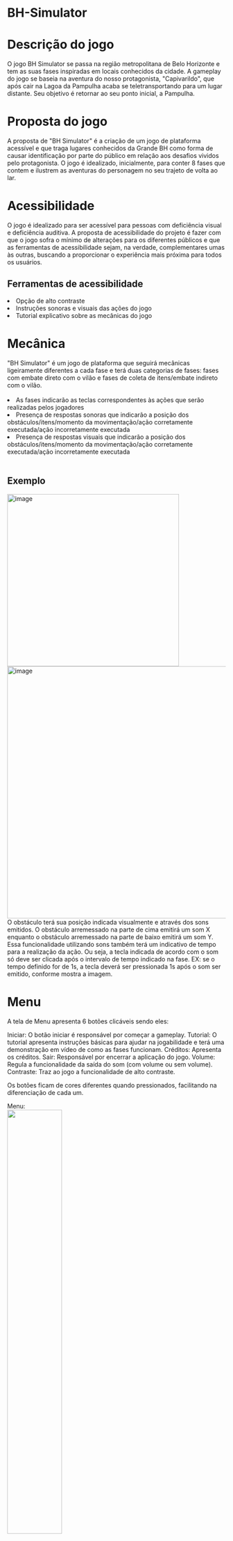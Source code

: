 # BH-Simulator

<h1>Descrição do jogo</h1> 
O jogo BH Simulator se passa na região metropolitana de Belo Horizonte e tem as suas fases inspiradas em locais conhecidos da cidade. A gameplay do jogo se baseia na aventura do nosso protagonista, "Capivarildo", que após cair na Lagoa da Pampulha acaba se teletransportando para um lugar distante. Seu objetivo é retornar ao seu ponto inicial, a Pampulha.

<h1>Proposta do jogo</h1> 
A proposta de "BH Simulator" é a criação de um jogo de plataforma acessível e que traga lugares conhecidos da Grande BH como forma de causar identificação por parte do público em relação aos desafios vividos pelo protagonista. O jogo é idealizado, inicialmente, para conter 8 fases que contem e ilustrem as aventuras do personagem no seu trajeto de volta ao lar.

<h1>Acessibilidade</h1> 
O jogo é idealizado para ser acessível para pessoas com deficiência visual e deficiência auditiva. A proposta de acessibilidade do projeto é fazer com que o jogo sofra o mínimo de alterações para os diferentes públicos e que as ferramentas de acessibilidade sejam, na verdade, complementares umas às outras, buscando a proporcionar o experiência mais próxima para todos os usuários.

<h2>Ferramentas de acessibilidade</h2>
<li>Opção de alto contraste</li>
<li>Instruções sonoras e visuais das ações do jogo</li>
<li>Tutorial explicativo sobre as mecânicas do jogo</li>

<h1>Mecânica</h1> 
"BH Simulator" é um jogo de plataforma que seguirá mecânicas ligeiramente diferentes a cada fase e terá duas categorias de fases: fases com embate direto com o vilão e fases de coleta de itens/embate indireto com o vilão.
<br><br>
<li>As fases indicarão as teclas correspondentes às ações que serão realizadas pelos jogadores</li>
<li>Presença de respostas sonoras que indicarão a posição dos obstáculos/itens/momento da movimentação/ação corretamente executada/ação incorretamente executada</li>
<li>Presença de respostas visuais que indicarão a posição dos obstáculos/itens/momento da movimentação/ação corretamente executada/ação incorretamente executada</li>
<br>
<h2>Exemplo</h2>
<img width="396" alt="image" src="https://user-images.githubusercontent.com/102993778/179447887-0c335afe-f1aa-48df-8ad3-49a63fe4299e.png">
<img width="580" alt="image" src="https://user-images.githubusercontent.com/102993778/179448390-011de8a8-d8e5-40a0-a2d4-5a4c19edd459.png">
O obstáculo terá sua posição indicada visualmente e através dos sons emitidos. O obstáculo arremessado na parte de cima emitirá um som X enquanto o obstáculo arremessado na parte de baixo emitirá um som Y. Essa funcionalidade utilizando sons também terá um indicativo de tempo para a realização da ação. Ou seja, a tecla indicada de acordo com o som só deve ser clicada após o intervalo de tempo indicado na fase. EX: se o tempo definido for de 1s, a tecla deverá ser pressionada 1s após o som ser emitido, conforme mostra a imagem.


<h1>Menu</h1>
A tela de Menu apresenta 6 botões clicáveis sendo eles:

Iniciar: O botão iniciar é responsável por começar a gameplay.
Tutorial: O tutorial apresenta instruções básicas para ajudar na jogabilidade e terá uma demonstração em vídeo de como as fases funcionam.
Créditos: Apresenta os créditos.
Sair: Responsável por encerrar a aplicação do jogo.
Volume: Regula a funcionalidade da saída do som (com volume ou sem volume).
Contraste: Traz ao jogo a funcionalidade de alto contraste.

Os botões ficam de cores diferentes quando pressionados, facilitando na diferenciação de cada um.

Menu:
<br>
<img src="https://user-images.githubusercontent.com/87147025/172286785-ff84cd25-38d3-44c0-a7f1-e599001fe95d.png" width="50%" height="50%">

Botão iniciar:
<br>
<img src="https://user-images.githubusercontent.com/87147025/172287596-8d3a4c26-22f3-4e45-9c42-16f396e02c7a.png" width="50%" height="50%">


Botão tutorial:
<br>
<img src="https://user-images.githubusercontent.com/87147025/172287899-06b244fa-ba7c-444f-8698-91b0b0f8474a.png" width="50%" height="50%">


Botão créditos:
<br>
<img src="https://user-images.githubusercontent.com/87147025/172288284-ef1f9f3f-52c1-418f-8169-b9fbc9506094.png" width="50%" height="50%">


Botão sair:
<br>
<img src="https://user-images.githubusercontent.com/87147025/172288426-1adc940f-401d-483a-855c-a2905825a843.png" width="50%" height="50%">


<h1>Fases</h1>
O jogo, como dito anteriormente, foi idealizado em 8 pequenas fases que narram a trajetória de Capivarildo de volta ao seu lar. Cada fase se passa em um diferente cenário.<br>
<br>
As fases são organizadas nas seguintes categorias:
<br>
<li>Ambientação inicial</li>
Acontecimentos que precedem a fase
<li>Objetivo</li>
Propósito da fase
<li>Vilão/Coleta</li>
ESpecificação do antagonista da fase ou da coleta de itens
<li>Quantidade de vidas</li>
Vidas disponíveis na fase
<li>Obstáculos/Itens</li>
Especificação dos obstáculos ou itens a serem coletados
<li>Cenário</li>
Ambiente da fase
<li>Conclusão</li>
Acontecimentos que procedem a fase

<h2>Fase 1 - Estação Cidade Industrial</h2>
<li>Ambientação inicial</li>
O personagem, após ser teletransportado, é abordado por um assaltante.
<li>Objetivo</li>
Após ser abordado, o objetivo do nosso personagem, nessa fase inicial, é desviar das facas atiradas pelo vilão. Para progredir no jogo, ele deve desviar de, no mínimo, 17 facas das 20 arremessadas.
<li>Vilão/Coleta</li>
Ladrão da estação
<li>Quantidade de vidas</li>
4 vidas
<li>Obstáculos/Itens</li>
20 facas
<li>Cenário</li>
Estação Cidade Industrial
<li>Conclusão</li>
Ao vencer o vilão, nosso personagem se dirige para a próxima fase: em busca de comida. Caso não consiga desviar das 17 facas e perca, a fase é reiniciada.
<br>
Esquematização da fase no item <a href="https://github.com/HannahLLS/BH-Simulator/blob/main/README.md#mec%C3%A2nica">
<br>


<h2>Fase 2 - "Lanchonete Contagense"</h2>
<li>Ambientação inicial</li>
Quando consegue escapar das facas do ladrão, o personagem caminha até a lanchonete mais próxima na cidade de Contagem para poder se alimentar.
<li>Objetivo</li>
O personagem deve coletar no mínimo 13 paẽs de queijo dos 15 que estiverem caindo para finalizar a fase.
<li>Vilão/Coleta</li>
O personagem deve coletar 13 paẽs de queijo
<li>Quantidade de vidas</li>
3 vidas
<li>Obstáculos/Itens</li>
15 pães de queijo
<li>Cenário</li>
Lanchonete Contagense
<li>Conclusão</li>
Depos de se alimentar, Capivarildo pede ajuda a um morador da cidade para voltar até a Pampulha. Caso não consiga recolher a quantidade mínima, a fase é reiniciada.
<br>
Esquematização da fase:
<img width="250" alt="image" src="https://user-images.githubusercontent.com/102993778/179449718-da54446a-c7dc-4ce0-8db2-da4dbed7ad1b.png">



<br>

<h2>Fase 3 - Estação Eldorado</h2>
<li>Ambientação inicial</li>
Capivarildo caminha até a estação eldorado para assim pegar o ônibus que o levará de volta para casa: o move 518R. 
<li>Objetivo</li>
É necessária a realização da coleta de de 60 cartões ótimos dentre os que estarão espalhados no cenário.
<li>Vilão/Coleta</li>
O vilão será o ônibus que está vindo em sua direção e a coleta será dos cartões para o embarque.
<li>Quantidade de vidas</li>
1 vida
<li>Obstáculos/Itens</li>
O obstáculo da fase é o 518R correndo atrás do personagem enquanto ele recolhe os cartões.
<li>Cenário</li>
Estação Eldorado
<li>Conclusão</li>
Caso consiga juntar pelo menos 60 cartões, Capivarildo entrará no ônibus e seguirá viagem. Se não conseguir, o ônibus atropela o personagem e a fase é reiniciada.
<br>
Esquematização da fase:
<img width="238" alt="image" src="https://user-images.githubusercontent.com/102993778/179449736-de97714e-007b-4cf5-87a7-1435a41b9464.png">


<br>

<h2>Fase 4 - Bairro da Lagoinha</h2>
Em desenvolvimento

<h2>Fase 5 - Oiapoque</h2>
Em desenvolvimento

<h2>Fase 6 - Parque Municipal</h2>
Em desenvolvimento

<h2>Fase 7 - Ratanabá</h2>
Em desenvolvimento

<h2>Fase 8 - Pirâmides de Ratanabá</h2>
Em desenvolvimento
